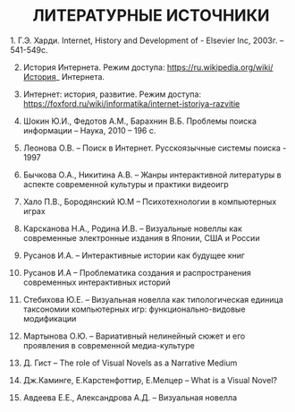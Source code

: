 <h1 align="center">ЛИТЕРАТУРНЫЕ ИСТОЧНИКИ</h1>
1. Г.Э. Харди. Internet, History and Development of - Elsevier Inc, 2003г. – 541-549с.<br>

2. История Интернета. Режим доступа: https://ru.wikipedia.org/wiki/История_ Интернета.<br>

3. Интернет: история, развитие. Режим доступа: https://foxford.ru/wiki/informatika/internet-istoriya-razvitie<br>

4. Шокин Ю.И., Федотов А.М., Барахнин В.Б. Проблемы поиска информации – Наука, 2010 – 196 с.<br>

5. Леонова О.В. – Поиск в Интернет. Русскоязычные системы поиска - 1997<br>

6. Бычкова О.А., Никитина А.В. – Жанры интерактивной литературы в аспекте современной культуры и практики видеоигр<br>

7. Хало П.В., Бородянский Ю.М – Психотехнологии в компьютерных играх<br>

8. Карсканова Н.А., Родина И.В. – Визуальные новеллы как современные электронные издания в Японии, США и России<br>

9. Русанов И.А. – Интерактивные истории как будущее книг<br>

10. Русанов И.А – Проблематика создания и распространения современных интерактивных историй<br>

11. Стебихова Ю.Е. – Визуальная новелла как типологическая единица таксономии компьютерных игр: функционально-видовые модификации<br>

12. Мартынова О.Ю. – Вариативный нелинейный сюжет и его проявления в современной медиа-культуре<br>

13. Д. Гист – The role of Visual Novels as a Narrative Medium<br>

14. Дж.Каминге, Е.Карстенфоттир, Е.Мелцер  – What is a Visual Novel?<br>

15. Авдеева Е.Е., Александрова А.Д. – Визуальная новелла<br>
